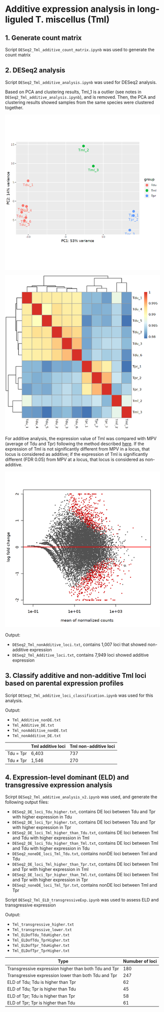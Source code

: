 # Additive expression analysis in long-liguled T. miscellus (Tml)
## 1. Generate count matrix
Script `DESeq2_Tml_additive_count_matrix.ipynb` was used to generate the count matrix

## 2. DESeq2 analysis
Script `DESeq2_Tml_additive_analysis.ipynb` was used for DESeq2 analysis.

Based on PCA and clustering results, Tml_1 is a outlier (see notes in `DESeq2_Tml_additive_analysis.ipynb`), and is removed. Then, the PCA and clustering results showed samples from the same species were clustered together.

![PCA plot](https://github.com/GatorShan/Tragopogon-Inflorescence-RNA-seq-Analysis/blob/master/Differential_expression_analysis/Additive_exp_Tml/images/Tml_additive_PCA.png)

![Clustering](https://github.com/GatorShan/Tragopogon-Inflorescence-RNA-seq-Analysis/blob/master/Differential_expression_analysis/Additive_exp_Tml/images/Tml_additive_clustering.png)

For additive analysis, the expression value of Tml was compared with MPV (average of Tdu and Tpr) following the method described [here](https://support.bioconductor.org/p/69104/). If the expression of Tml is not significantly different from MPV in a locus, that locus is considered as additive; if the expression of Tml is significantly different (FDR 0.05) from MPV at a locus, that locus is considered as non-additive.

![MA plot](https://github.com/GatorShan/Tragopogon-Inflorescence-RNA-seq-Analysis/blob/master/Differential_expression_analysis/Additive_exp_Tml/images/Tml_additive_MA.png)

Output:
  - `DESeq2_Tml_nonAdditive_loci.txt`, contains 1,007 loci that showed non-additive expression
  - `DESeq2_Tml_Additive_loci.txt`, contains 7,949 loci showed additive expression

## 3. Classify additive and non-additive Tml loci based on parental expression profiles
Script `DESeq2_Tml_additive_loci_classification.ipynb` was used for this analysis.

Output:
  - `Tml_Additive_nonDE.txt`
  - `Tml_Additive_DE.txt`
  - `Tml_nonAdditive_nonDE.txt`
  - `Tml_nonAdditive_DE.txt`

| | Tml additive loci | Tml non-additive loci |
| -- | -- | -- |
| Tdu = Tpr | 6,403 | 737 |
| Tdu ≠ Tpr | 1,546 | 270 |


## 4. Expression-level dominant (ELD) and transgressive expression analysis
Scirpt `DESeq2_Tml_additive_analysis_v2.ipynb` was used, and generate the following output files:
  - `DESeq2_DE_loci_Tdu_higher.txt`, contains DE loci between Tdu and Tpr with higher expression in Tdu
  - `DESeq2_DE_loci_Tpr_higher.txt`, contains DE loci between Tdu and Tpr with higher expression in Tpr
  - `DESeq2_DE_loci_Tml_higher_than_Tdu.txt`, contains DE loci between Tml and Tdu with higher expression in Tml
  - `DESeq2_DE_loci_Tdu_higher_than_Tml.txt`, contains DE loci between Tml and Tdu with higher expression in Tdu
  - `DESeq2_noneDE_loci_Tml_Tdu.txt`, contains nonDE loci between Tml and Tdu
  - `DESeq2_DE_loci_Tml_higher_than_Tpr.txt`, contains DE loci between Tml and Tpr with higher expression in Tml
  - `DESeq2_DE_loci_Tpr_higher_than_Tml.txt`, contains DE loci between Tml and Tpr with higher expression in Tpr
  - `DESeq2_noneDE_loci_Tml_Tpr.txt`, contains nonDE loci between Tml and Tpr

Script `DESeq2_Tml_ELD_transgressiveExp.ipynb` was used to assess ELD and transgressive expression

Output:
  - `Tml_transgressive_higher.txt`
  - `Tml_transgressive_lower.txt`
  - `Tml_ELDofTdu_TduHigher.txt`
  - `Tml_ELDofTdu_TprHigher.txt`
  - `Tml_ELDofTpr_TduHigher.txt`
  - `Tml_ELDofTpr_TprHigher.txt`

| Type | Numuber of loci |
| -- | -- |
| Transgressive expression higher than both Tdu and Tpr | 180 |
| Transgressive expression lower than both Tdu and Tpr | 247 |
| ELD of Tdu; Tdu is higher than Tpr | 62 |
| ELD of Tdu; Tpr is higher than Tdu | 45 |
| ELD of Tpr; Tdu is higher than Tpr | 58 |
| ELD of Tpr; Tpr is higher than Tdu | 61 |

